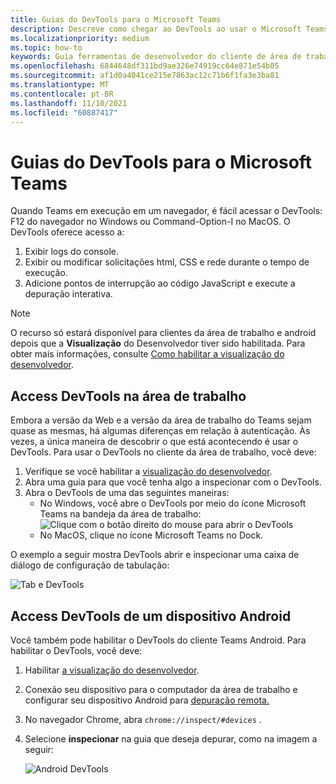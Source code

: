 ```yaml
---
title: Guias do DevTools para o Microsoft Teams
description: Descreve como chegar ao DevTools ao usar o Microsoft Teams desktop e a depuração
ms.localizationpriority: medium
ms.topic: how-to
keywords: Guia ferramentas de desenvolvedor do cliente de área de trabalho do chrome móvel de depuração
ms.openlocfilehash: 6844648df311bd9ae326e74919cc64e871e54b05
ms.sourcegitcommit: af1d0a4041ce215e7863ac12c71b6f1fa3e3ba81
ms.translationtype: MT
ms.contentlocale: pt-BR
ms.lasthandoff: 11/10/2021
ms.locfileid: "60887417"
---
```

# <a name="devtools-for-microsoft-teams-tabs"></a>Guias do DevTools para o Microsoft Teams

Quando Teams em execução em um navegador, é fácil acessar o DevTools: F12 do navegador no Windows ou Command-Option-I no MacOS. O DevTools oferece acesso a:

1. Exibir logs do console.
1. Exibir ou modificar solicitações html, CSS e rede durante o tempo de execução.
1. Adicione pontos de interrupção ao código JavaScript e execute a depuração interativa.

> [!NOTE]
> O recurso só estará disponível para clientes da área de trabalho e android depois que a **Visualização** do Desenvolvedor tiver sido habilitada. Para obter mais informações, consulte [Como habilitar a visualização do desenvolvedor](~/resources/dev-preview/developer-preview-intro.md).

## <a name="access-devtools-on-the-desktop"></a>Access DevTools na área de trabalho

Embora a versão da Web e a versão da área de trabalho do Teams sejam quase as mesmas, há algumas diferenças em relação à autenticação. Às vezes, a única maneira de descobrir o que está acontecendo é usar o DevTools. Para usar o DevTools no cliente da área de trabalho, você deve:

1. Verifique se você habilitar a [visualização do desenvolvedor](~/resources/dev-preview/developer-preview-intro.md).
1. Abra uma guia para que você tenha algo a inspecionar com o DevTools.
1. Abra o DevTools de uma das seguintes maneiras:
    * No Windows, você abre o DevTools por meio do ícone Microsoft Teams na bandeja da área de trabalho:<br>
  ![Clique com o botão direito do mouse para abrir o DevTools](~/assets/images/dev-preview/devtools-right-click.png)
    * No MacOS, clique no ícone Microsoft Teams no Dock.

O exemplo a seguir mostra DevTools abrir e inspecionar uma caixa de diálogo de configuração de tabulação:

   ![Tab e DevTools](~/assets/images/dev-preview/tab-and-devtools.png)

## <a name="access-devtools-from-an-android-device"></a>Access DevTools de um dispositivo Android

Você também pode habilitar o DevTools do cliente Teams Android. Para habilitar o DevTools, você deve:

1. Habilitar [a visualização do desenvolvedor](~/resources/dev-preview/developer-preview-intro.md).
1. Conexão seu dispositivo para o computador da área de trabalho e configurar seu dispositivo Android para [depuração remota.](https://developers.google.com/web/tools/chrome-devtools/remote-debugging/)
1. No navegador Chrome, abra `chrome://inspect/#devices` .
1. Selecione **inspecionar** na guia que deseja depurar, como na imagem a seguir:

   ![Android DevTools](~/assets/images/android-devtools.png)
